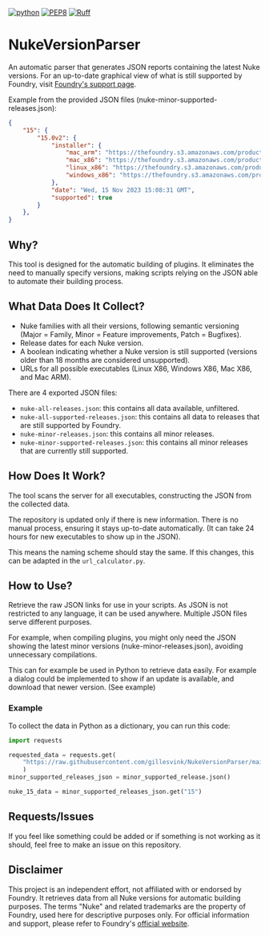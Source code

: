 [![python](https://img.shields.io/badge/Python-3.12-3776AB.svg?style=flat&logo=python&logoColor=white)](https://www.python.org)
[![PEP8](https://img.shields.io/badge/code%20style-pep8-orange.svg)](https://www.python.org/dev/peps/pep-0008/)
[![Ruff](https://img.shields.io/endpoint?url=https://raw.githubusercontent.com/astral-sh/ruff/main/assets/badge/v2.json)](https://github.com/astral-sh/ruff)

# NukeVersionParser
An automatic parser that generates JSON reports containing the latest Nuke versions. For an up-to-date graphical view of what is still supported by Foundry, visit [Foundry's support page](https://support.foundry.com/hc/en-us/articles/360019296599).

Example from the provided JSON files (nuke-minor-supported-releases.json):
```json
{
    "15": {
        "15.0v2": {
            "installer": {
                "mac_arm": "https://thefoundry.s3.amazonaws.com/products/nuke/releases/15.0v2/Nuke15.0v2-mac-arm64.dmg",
                "mac_x86": "https://thefoundry.s3.amazonaws.com/products/nuke/releases/15.0v2/Nuke15.0v2-mac-x86_64.dmg",
                "linux_x86": "https://thefoundry.s3.amazonaws.com/products/nuke/releases/15.0v2/Nuke15.0v2-linux-x86_64.tgz",
                "windows_x86": "https://thefoundry.s3.amazonaws.com/products/nuke/releases/15.0v2/Nuke15.0v2-win-x86_64.zip"
            },
            "date": "Wed, 15 Nov 2023 15:08:31 GMT",
            "supported": true
        }
    },
}
```


## Why?
This tool is designed for the automatic building of plugins. 
It eliminates the need to manually specify versions, 
making scripts relying on the JSON able to automate their building process.

## What Data Does It Collect?
* Nuke families with all their versions, 
  following semantic versioning 
  (Major = Family, Minor = Feature improvements, Patch = Bugfixes).
* Release dates for each Nuke version.
* A boolean indicating whether a Nuke version is still supported 
  (versions older than 18 months are considered unsupported).
* URLs for all possible executables 
  (Linux X86, Windows X86, Mac X86, and Mac ARM).

There are 4 exported JSON files:

* `nuke-all-releases.json`: this contains all data available, unfiltered.
* `nuke-all-supported-releases.json`: this contains all data 
   to releases that are still supported by Foundry.
* `nuke-minor-releases.json`: this contains all minor releases.
* `nuke-minor-supported-releases.json`: this contains all minor
   releases that are currently still supported.

## How Does It Work?
The tool scans the server for all executables, 
constructing the JSON from the collected data. 

The repository is updated only if there is new information. 
There is no manual process, ensuring it stays up-to-date automatically. 
(It can take 24 hours for new executables to show up in the JSON). 

This means the naming scheme should stay the same. If this changes, this can be adapted in the `url_calculator.py`.

## How to Use?
Retrieve the raw JSON links for use in your scripts. 
As JSON is not restricted to any language, it can be used anywhere. 
Multiple JSON files serve different purposes. 

For example, when compiling plugins, you might only need the JSON 
showing the latest minor versions (nuke-minor-releases.json), avoiding unnecessary compilations.

This can for example be used in Python to retrieve data easily. 
For example a dialog could be implemented to show if an update is available, 
and download that newer version. (See example)

### Example
To collect the data in Python as a dictionary, you can run this code:
```python
import requests

requested_data = requests.get(
    "https://raw.githubusercontent.com/gillesvink/NukeVersionParser/main/nuke-minor-releases.json"
    )
minor_supported_releases_json = minor_supported_release.json()

nuke_15_data = minor_supported_releases_json.get("15")
```

## Requests/Issues
If you feel like something could be added or if something is 
not working as it should, feel free to make an issue on this repository.

## Disclaimer
This project is an independent effort, not affiliated with or endorsed by Foundry. 
It retrieves data from all Nuke versions for automatic building purposes. 
The terms "Nuke" and related trademarks are the property of Foundry, 
used here for descriptive purposes only. For official information and support, 
please refer to Foundry's [official website](https://www.foundry.com/).
